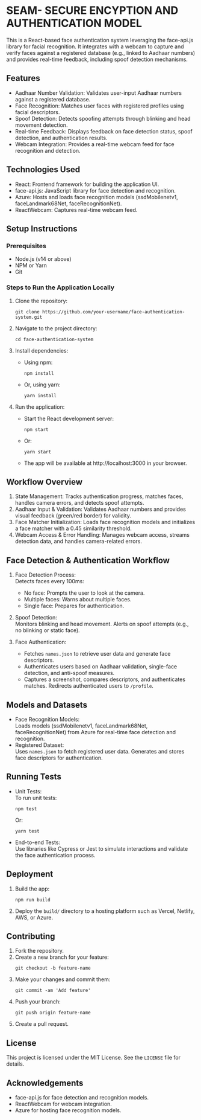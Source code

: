 # SEAM- SECURE ENCYPTION AND AUTHENTICATION MODEL

This is a React-based face authentication system leveraging the face-api.js library for facial recognition. It integrates with a webcam to capture and verify faces against a registered database (e.g., linked to Aadhaar numbers) and provides real-time feedback, including spoof detection mechanisms.

## Features
- Aadhaar Number Validation: Validates user-input Aadhaar numbers against a registered database.
- Face Recognition: Matches user faces with registered profiles using facial descriptors.
- Spoof Detection: Detects spoofing attempts through blinking and head movement detection.
- Real-time Feedback: Displays feedback on face detection status, spoof detection, and authentication results.
- Webcam Integration: Provides a real-time webcam feed for face recognition and detection.

## Technologies Used
- React: Frontend framework for building the application UI.
- face-api.js: JavaScript library for face detection and recognition.
- Azure: Hosts and loads face recognition models (ssdMobilenetv1, faceLandmark68Net, faceRecognitionNet).
- ReactWebcam: Captures real-time webcam feed.

## Setup Instructions

### Prerequisites
- Node.js (v14 or above)
- NPM or Yarn
- Git

### Steps to Run the Application Locally
1. Clone the repository:
   ```
   git clone https://github.com/your-username/face-authentication-system.git
   ```

2. Navigate to the project directory:
   ```
   cd face-authentication-system
   ```

3. Install dependencies:
   - Using npm:
     ```
     npm install
     ```
   - Or, using yarn:
     ```
     yarn install
     ```

4. Run the application:
   - Start the React development server:
     ```
     npm start
     ```
   - Or:
     ```
     yarn start
     ```
   - The app will be available at http://localhost:3000 in your browser.

## Workflow Overview
1. State Management: Tracks authentication progress, matches faces, handles camera errors, and detects spoof attempts.
2. Aadhaar Input & Validation: Validates Aadhaar numbers and provides visual feedback (green/red border) for validity.
3. Face Matcher Initialization: Loads face recognition models and initializes a face matcher with a 0.45 similarity threshold.
4. Webcam Access & Error Handling: Manages webcam access, streams detection data, and handles camera-related errors.

## Face Detection & Authentication Workflow
1. Face Detection Process:  
   Detects faces every 100ms:  
   - No face: Prompts the user to look at the camera.  
   - Multiple faces: Warns about multiple faces.  
   - Single face: Prepares for authentication.

2. Spoof Detection:  
   Monitors blinking and head movement. Alerts on spoof attempts (e.g., no blinking or static face).  

3. Face Authentication:  
   - Fetches `names.json` to retrieve user data and generate face descriptors.  
   - Authenticates users based on Aadhaar validation, single-face detection, and anti-spoof measures.  
   - Captures a screenshot, compares descriptors, and authenticates matches. Redirects authenticated users to `/profile`.

## Models and Datasets
- Face Recognition Models:  
  Loads models (ssdMobilenetv1, faceLandmark68Net, faceRecognitionNet) from Azure for real-time face detection and recognition.
- Registered Dataset:  
  Uses `names.json` to fetch registered user data. Generates and stores face descriptors for authentication.

## Running Tests
- Unit Tests:  
  To run unit tests:
  ```
  npm test
  ```
  Or:
  ```
  yarn test
  ```

- End-to-end Tests:  
  Use libraries like Cypress or Jest to simulate interactions and validate the face authentication process.

## Deployment
1. Build the app:
   ```
   npm run build
   ```

2. Deploy the `build/` directory to a hosting platform such as Vercel, Netlify, AWS, or Azure.

## Contributing
1. Fork the repository.
2. Create a new branch for your feature:
   ```
   git checkout -b feature-name
   ```
3. Make your changes and commit them:
   ```
   git commit -am 'Add feature'
   ```
4. Push your branch:
   ```
   git push origin feature-name
   ```
5. Create a pull request.

## License
This project is licensed under the MIT License. See the `LICENSE` file for details.

## Acknowledgements
- face-api.js for face detection and recognition models.
- ReactWebcam for webcam integration.
- Azure for hosting face recognition models.
